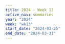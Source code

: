 ```yaml
---
title: 2024 - Week 13
active_nav: summaries
year: "2024"
week: "wk13"
start_date: "2024-03-25"
end_date: "2024-03-31"
---
```

